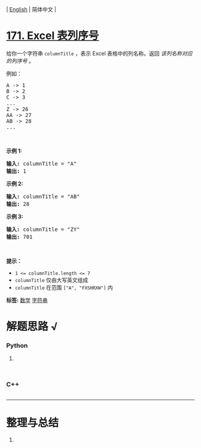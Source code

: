 | [English](README_EN.md) | 简体中文 |

# [171. Excel 表列序号](https://leetcode.cn/problems/excel-sheet-column-number)
<p>给你一个字符串&nbsp;<code>columnTitle</code> ，表示 Excel 表格中的列名称。返回 <em>该列名称对应的列序号</em>&nbsp;。</p>

<p>例如：</p>

<pre>
A -&gt; 1
B -&gt; 2
C -&gt; 3
...
Z -&gt; 26
AA -&gt; 27
AB -&gt; 28 
...</pre>

<p>&nbsp;</p>

<p><strong>示例 1:</strong></p>

<pre>
<strong>输入:</strong> columnTitle = "A"
<strong>输出:</strong> 1
</pre>

<p><strong>示例&nbsp;2:</strong></p>

<pre>
<strong>输入: </strong>columnTitle = "AB"
<strong>输出:</strong> 28
</pre>

<p><strong>示例&nbsp;3:</strong></p>

<pre>
<strong>输入: </strong>columnTitle = "ZY"
<strong>输出:</strong> 701</pre>

<p>&nbsp;</p>

<p><strong>提示：</strong></p>

<ul>
	<li><code>1 &lt;= columnTitle.length &lt;= 7</code></li>
	<li><code>columnTitle</code> 仅由大写英文组成</li>
	<li><code>columnTitle</code> 在范围 <code>["A", "FXSHRXW"]</code> 内</li>
</ul>

**标签:**  [数学](https://leetcode.cn/tag/math) [字符串](https://leetcode.cn/tag/string) 
# 解题思路 √

### Python

1. 

```python

```


```python

```

### C++

```cpp

```

---



# 整理与总结

1. 